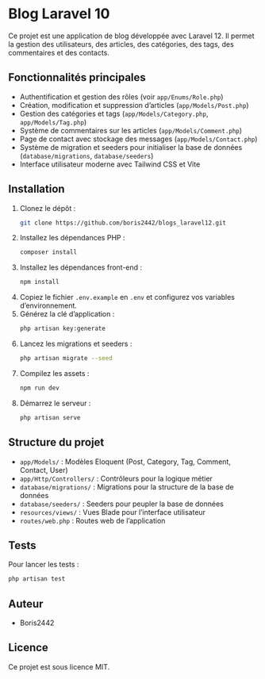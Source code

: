 # Blog Laravel 10

Ce projet est une application de blog développée avec Laravel 12. Il permet la gestion des utilisateurs, des articles, des catégories, des tags, des commentaires et des contacts.

## Fonctionnalités principales

- Authentification et gestion des rôles (voir `app/Enums/Role.php`)
- Création, modification et suppression d’articles (`app/Models/Post.php`)
- Gestion des catégories et tags (`app/Models/Category.php`, `app/Models/Tag.php`)
- Système de commentaires sur les articles (`app/Models/Comment.php`)
- Page de contact avec stockage des messages (`app/Models/Contact.php`)
- Système de migration et seeders pour initialiser la base de données (`database/migrations`, `database/seeders`)
- Interface utilisateur moderne avec Tailwind CSS et Vite

## Installation

1. Clonez le dépôt :
   ```bash
   git clone https://github.com/boris2442/blogs_laravel12.git
   ```
2. Installez les dépendances PHP :
   ```bash
   composer install
   ```
3. Installez les dépendances front-end :
   ```bash
   npm install
   ```
4. Copiez le fichier `.env.example` en `.env` et configurez vos variables d’environnement.
5. Générez la clé d’application :
   ```bash
   php artisan key:generate
   ```
6. Lancez les migrations et seeders :
   ```bash
   php artisan migrate --seed
   ```
7. Compilez les assets :
   ```bash
   npm run dev
   ```
8. Démarrez le serveur :
   ```bash
   php artisan serve
   ```

## Structure du projet

- `app/Models/` : Modèles Eloquent (Post, Category, Tag, Comment, Contact, User)
- `app/Http/Controllers/` : Contrôleurs pour la logique métier
- `database/migrations/` : Migrations pour la structure de la base de données
- `database/seeders/` : Seeders pour peupler la base de données
- `resources/views/` : Vues Blade pour l’interface utilisateur
- `routes/web.php` : Routes web de l’application

## Tests

Pour lancer les tests :
```bash
php artisan test
```

## Auteur

- Boris2442

## Licence

Ce projet est sous licence MIT.

